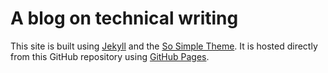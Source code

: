 # A blog on technical writing

This site is built using [Jekyll](https://jekyllrb.com/) and the [So Simple Theme](https://github.com/mmistakes/so-simple-theme). It is hosted directly from this GitHub repository using [GitHub Pages](https://pages.github.com/).


